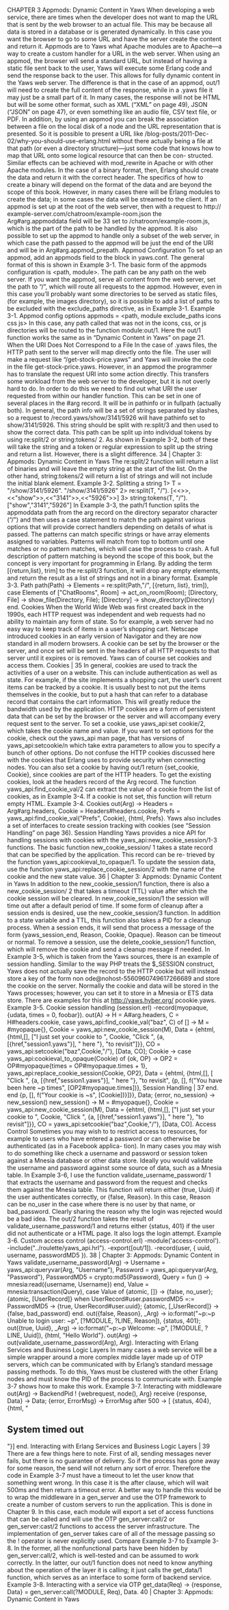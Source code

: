 CHAPTER 3
Appmods: Dynamic Content in Yaws
When developing a web service, there are times when the developer does not want to
map the URL that is sent by the web browser to an actual file. This may be because all
data is stored in a database or is generated dynamically. In this case you want the
browser to go to some URL and have the server create the content and return it.
Appmods are to Yaws what Apache modules are to Apache—a way to create a custom
handler for a URL in the web server. When using an appmod, the browser will send a
standard URL, but instead of having a static file sent back to the user, Yaws will execute
some Erlang code and send the response back to the user. This allows for fully dynamic
content in the Yaws web server.
The difference is that in the case of an appmod, out/1 will need to create the full content
of the response, while in a .yaws file it may just be a small part of it. In many cases, the
response will not be HTML but will be some other format, such as XML
(“XML” on page 49), JSON (“JSON” on page 47), or even something like an audio
file, CSV text file, or PDF.
In addition, by using an appmod you can break the association between a file on the
local disk of a node and the URL representation that is presented. So it is possible to
present a URL like /blog-posts/2011-Dec-02/why-you-should-use-erlang.html without
there actually being a file at that path (or even a directory structure)—just some code
that knows how to map that URL onto some logical resource that can then be con-
structed. Similar effects can be achieved with mod_rewrite in Apache or with other
Apache modules.
In the case of a binary format, then, Erlang should create the data and return it with
the correct header. The specifics of how to create a binary will depend on the format
of the data and are beyond the scope of this book. However, in many cases there will
be Erlang modules to create the data; in some cases the data will be streamed to the
client.
If an appmod is set up at the root of the web server, then with a request to http://
example-server.com/chatroom/example-room.json the Arg#arg.appmoddata field will be
33
set to /chatroom/example-room.js, which is the part of the path to be handled by the
appmod.
It is also possible to set up the appmod to handle only a subset of the web server, in
which case the path passed to the appmod will be just the end of the URI and will be
in Arg#arg.appmod_prepath.
Appmod Configuration
To set up an appmod, add an appmods field to the <server> block in yaws.conf. The
general format of this is shown in Example 3-1.
The basic form of the appmods configuration is <path, module>. The path can be any
path on the web server. If you want the appmod, serve all content from the web server,
set the path to “/”, which will route all requests to the appmod. However, even in this
case you’ll probably want some directories to be served as static files, (for example, the
images directory), so it is possible to add a list of paths to be excluded with the
exclude_paths directive, as in Example 3-1.
Example 3-1. Appmod config options
appmods = <path, module exclude_paths icons css js>
In this case, any path called that was not in the icons, css, or js directories will be routed
to the function module:out/1. Here the out/1 function works the same as in “Dynamic
Content in Yaws” on page 21.
When the URI Does Not Correspond to a File
In the case of .yaws files, the HTTP path sent to the server will map directly onto the
file. The user will make a request like “/get-stock-price.yaws” and Yaws will invoke the
code in the file get-stock-price.yaws.
However, in an appmod the programmer has to translate the request URI into some
action directly. This transfers some workload from the web server to the developer, but
it is not overly hard to do.
In order to do this we need to find out what URI the user requested from within our
handler function. This can be set in one of several places in the #arg record. It will be
in pathinfo or in fullpath (actually both).
In general, the path info will be a set of strings separated by slashes, so a request to
/record.yaws/show/3141/5926 will have pathinfo set to show/3141/5926. This string
should be split with re:split/3 and then used to show the correct data.
This path can be split up into individual tokens by using re:split/2 or string:tokens/
2. As shown in Example 3-2, both of these will take the string and a token or regular
expression to split up the string and return a list. However, there is a slight difference.
34 | Chapter 3: Appmods: Dynamic Content in Yaws
The re:split/2 function will return a list of binaries and will leave the empty string at
the start of the list. On the other hand, string:tokens/2 will return a list of strings and
will not include the initial blank element.
Example 3-2. Splitting a string
1> T = "/show/3141/5926".
"/show/3141/5926"
2> re:split(T, "/").
[<<>>,<<"show">>,<<"3141">>,<<"5926">>]
3> string:tokens(T, "/").
["show","3141","5926"]
In Example 3-3, the path/1 function splits the appmoddata path from the arg record on
the directory separator character (“/”) and then uses a case statement to match the path
against various options that will provide correct handlers depending on details of what
is passed. The patterns can match specific strings or have array elements assigned to
variables. Patterns will match from top to bottom until one matches or no pattern
matches, which will case the process to crash. A full description of pattern matching is
beyond the scope of this book, but the concept is very important for programming in
Erlang.
By adding the term [{return,list}, trim] to the re:split/3 function, it will drop
any empty elements, and return the result as a list of strings and not in a binary format.
Example 3-3. Path
path(Path) ->
Elements = re:split(Path,"/", [{return, list}, trim]),
case Elements of
["ChatRooms", Room] ->
act_on_room(Room);
[Directory, File] ->
show_file(Directory, File);
[Directory] ->
show_directory(Directory)
end.
Cookies
When the World Wide Web was first created back in the 1990s, each HTTP request
was independent and web requests had no ability to maintain any form of state. So for
example, a web server had no easy way to keep track of items in a user’s shopping cart.
Netscape introduced cookies in an early version of Navigator and they are now standard
in all modern browsers. A cookie can be set by the browser or the server, and once set
will be sent in the headers of all HTTP requests to that server until it expires or is
removed. Yaws can of course set cookies and access them.
Cookies | 35
In general, cookies are used to track the activities of a user on a website. This can include
authentication as well as state. For example, if the site implements a shopping cart, the
user’s current items can be tracked by a cookie. It is usually best to not put the items
themselves in the cookie, but to put a hash that can refer to a database record that
contains the cart information. This will greatly reduce the bandwidth used by the
application.
HTTP cookies are a form of persistent data that can be set by the browser or the server
and will accompany every request sent to the server. To set a cookie, use yaws_api:set
cookie/2, which takes the cookie name and value. If you want to set options for the
cookie, check out the yaws_api man page, that has versions of yaws_api:setcookie/n
which take extra parameters to allow you to specify a bunch of other options.
Do not confuse the HTTP cookies discussed here with the cookies that
Erlang uses to provide security when connecting nodes.
You can also set a cookie by having out/1 return {set_cookie, Cookie}, since cookies
are part of the HTTP headers.
To get the existing cookies, look at the headers record of the Arg record. The function
yaws_api:find_cookie_val/2 can extract the value of a cookie from the list of cookies,
as in Example 3-4. If a cookie is not set, this function will return empty HTML.
Example 3-4. Cookies
<erl>
out(Arg) ->
Headers = Arg#arg.headers,
Cookie = Headers#headers.cookie,
Prefs = yaws_api:find_cookie_val("Prefs", Cookie),
{html, Prefs}.
</erl>
Yaws also includes a set of interfaces to create session tracking with cookies (see
“Session Handling” on page 36).
Session Handling
Yaws provides a nice API for handling sessions with cookies with the
yaws_api:new_cookie_session/1-3 functions. The basic function new_cookie_session/
1 takes a state record that can be specified by the application. This record can be re-
trieved by the function yaws_api:cookieval_to_opaque/1.
To update the session data, use the function yaws_api:replace_cookie_session/2 with
the name of the cookie and the new state value.
36 | Chapter 3: Appmods: Dynamic Content in Yaws
In addition to the new_cookie_session/1 function, there is also a new_cookie_session/
2 that takes a timeout (TTL) value after which the cookie session will be cleared. In
new_cookie_session/1 the session will time out after a default period of time.
If some form of cleanup after a session ends is desired, use the new_cookie_session/3
function. In addition to a state variable and a TTL, this function also takes a PID for a
cleanup process. When a session ends, it will send that process a message of the form
{yaws_session_end, Reason, Cookie, Opaque}. Reason can be timeout or normal.
To remove a session, use the delete_cookie_session/1 function, which will remove the
cookie and send a cleanup message if needed.
In Example 3-5, which is taken from the Yaws sources, there is an example of session
handling. Similar to the way PHP treats the $_SESSION construct, Yaws does not actually
save the record to the HTTP cookie but will instead store a key of the form non
ode@nohost-5560960749617266689 and store the cookie on the server. Normally the
cookie and data will be stored in the Yaws processes; however, you can set it to store
in a Mnesia or ETS data store. There are examples for this at http://yaws.hyber.org/
pcookie.yaws.
Example 3-5. Cookie session handling (session.erl)
-record(myopaque, {udata,
times = 0,
foobar}).
out(A) ->
H = A#arg.headers,
C = H#headers.cookie,
case yaws_api:find_cookie_val("baz", C) of
[] ->
M = #myopaque{},
Cookie = yaws_api:new_cookie_session(M),
Data = {ehtml,
{html,[],
["I just set your cookie to ", Cookie, "Click ",
{a, [{href,"session1.yaws"}], " here "},
"to revisit"]}},
CO = yaws_api:setcookie("baz",Cookie,"/"),
[Data, CO];
Cookie ->
case yaws_api:cookieval_to_opaque(Cookie) of
{ok, OP} ->
OP2 = OP#myopaque{times = OP#myopaque.times + 1},
yaws_api:replace_cookie_session(Cookie, OP2),
Data = {ehtml,
{html,[],
[
"Click ",
{a, [{href,"session1.yaws"}], " here "},
"to revisit",
{p, [], f("You have been here ~p times",
[OP2#myopaque.times])},
Session Handling | 37
end.
end
{p, [], f("Your cookie is ~s", [Cookie])}]}},
Data;
{error, no_session} ->
new_session()
new_session() ->
M = #myopaque{},
Cookie = yaws_api:new_cookie_session(M),
Data = {ehtml,
{html,[],
["I just set your cookie to ", Cookie, "Click ",
{a, [{href,"session1.yaws"}], " here "},
"to revisit"]}},
CO = yaws_api:setcookie("baz",Cookie,"/"),
[Data, CO].
Access Control
Sometimes you may wish to to restrict access to resources, for example to users who
have entered a password or can otherwise be authenticated (as in a Facebook applica-
tion). In many cases you may wish to do something like check a username and password
or session token against a Mnesia database or other data store.
Ideally you would validate the username and password against some source of data,
such as a Mnesia table. In Example 3-6, I use the function validate_username_password/
1 that extracts the username and password from the request and checks them against
the Mnesia table. This function will return either {true, Uuid} if the user authenticates
correctly, or {false, Reason}. In this case, Reason can be no_user in the case where there
is no user by that name, or bad_password. Clearly sharing the reason why the login was
rejected would be a bad idea.
The out/2 function takes the result of validate_username_password/1 and returns either
{status, 401} if the user did not authenticate or a HTML page. It also logs the login
attempt.
Example 3-6. Custom access control (access-control.erl)
-module('access-control').
-include("../roulette/yaws_api.hrl").
-export([out/1]).
-record(user,
{
uuid,
username,
passwordMD5
}).
38 | Chapter 3: Appmods: Dynamic Content in Yaws
validate_username_password(Arg) ->
Username = yaws_api:queryvar(Arg, "Username"),
Password = yaws_api:queryvar(Arg, "Password"),
PasswordMD5 = crypto:md5(Password),
Query = fun () ->
mnesia:read({username, Username})
end,
Value = mnesia:transaction(Query),
case Value of
{atomic, []} ->
{false, no_user};
{atomic, [UserRecord]}
when UserRecord#user.passwordMD5 =:= PasswordMD5 ->
{true, UserRecord#user.uuid};
{atomic, [_UserRecord]} ->
{false, bad_password}
end.
out({false, Reason}, _Arg) ->
io:format("~p:~p Unable to login user: ~p", [?MODULE, ?LINE, Reason]),
{status, 401};
out({true, Uuid}, _Arg) ->
io:format("~p:~p Welcome: ~p", [?MODULE, ?LINE, Uuid]),
{html, "Hello World"}.
out(Arg) ->
out(validate_username_password(Arg), Arg).
Interacting with Erlang Services and Business Logic Layers
In many cases a web service will be a simple wrapper around a more complex middle
layer made up of OTP servers, which can be communicated with by Erlang’s standard
message passing methods.
To do this, Yaws must be clustered with the other Erlang nodes and must know the
PID of the process to communicate with. Example 3-7 shows how to make this work.
Example 3-7. Interacting with middleware
out(Arg) ->
BackendPid ! {webrequest, node(), Arg}
receive
{response, Data} ->
Data;
{error, ErrorMsg} ->
ErrorMsg
after 500 ->
[
{status, 404},
{html, "<h2>System timed out</h2>"}]
end.
Interacting with Erlang Services and Business Logic Layers | 39
There are a few things here to note. First of all, sending messages never fails, but there
is no guarantee of delivery. So if the process has gone away for some reason, the send
will not return any sort of error. Therefore the code in Example 3-7 must have a timeout
to let the user know that something went wrong. In this case it is the after clause, which
will wait 500ms and then return a timeout error.
A better way to handle this would be to wrap the middleware in a gen_server and use
the OTP framework to create a number of custom servers to run the application. This
is done in Chapter 9. In this case, each module will export a set of access functions that
can be called and will use the OTP gen_server:call/2 or gen_server:cast/2 functions
to access the server infrastructure. The implementation of gen_server takes care of all
of the message passing so the ! operator is never explicitly used.
Compare Example 3-7 to Example 3-8. In the former, all the nonfunctional parts have
been hidden by gen_server:call/2, which is well-tested and can be assumed to work
correctly. In the latter, our out/1 function does not need to know anything about the
operation of the layer it is calling; it just calls the get_data/1 function, which serves as
an interface to some form of backend service.
Example 3-8. Interacting with a service via OTP
get_data(Req) ->
{response, Data} = gen_server:call(?MODULE, Req),
Data.
40 | Chapter 3: Appmods: Dynamic Content in Yaws
